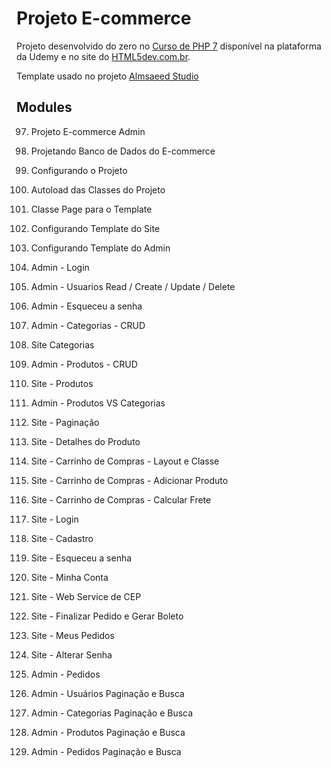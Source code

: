 # Projeto E-commerce

Projeto desenvolvido do zero no [Curso de PHP 7](https://www.udemy.com/curso-completo-de-php-7/) disponível na plataforma da Udemy e no site do [HTML5dev.com.br](https://www.html5dev.com.br/curso/curso-completo-de-php-7).

Template usado no projeto [Almsaeed Studio](https://almsaeedstudio.com)

## Modules

97. Projeto E-commerce Admin

98. Projetando Banco de Dados do E-commerce

99. Configurando o Projeto

100. Autoload das Classes do Projeto

101. Classe Page para o Template

102. Configurando Template do Site

103. Configurando Template do Admin

104. Admin - Login

105. Admin - Usuarios Read / Create / Update / Delete

106. Admin - Esqueceu a senha

107. Admin - Categorias - CRUD

108. Site Categorias

109. Admin - Produtos - CRUD

110. Site - Produtos

111. Admin - Produtos VS Categorias

112. Site - Paginação

113. Site - Detalhes do Produto

114. Site - Carrinho de Compras - Layout e Classe

115. Site - Carrinho de Compras - Adicionar Produto

116. Site - Carrinho de Compras - Calcular Frete

117. Site - Login

118. Site - Cadastro

119. Site - Esqueceu a senha

120. Site - Minha Conta

121. Site - Web Service de CEP

122. Site - Finalizar Pedido e Gerar Boleto

123. Site - Meus Pedidos

124. Site - Alterar Senha

125. Admin - Pedidos

126. Admin - Usuários Paginação e Busca

127. Admin - Categorias Paginação e Busca

128. Admin - Produtos Paginação e Busca

129. Admin - Pedidos Paginação e Busca
